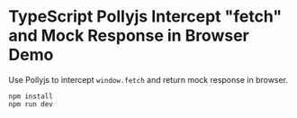 TypeScript Pollyjs Intercept "fetch" and Mock Response in Browser Demo
=======================================================================

Use Pollyjs to intercept `window.fetch` and return mock response in browser.

```
npm install
npm run dev
```

